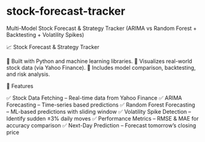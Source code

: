 # stock-forecast-tracker
Multi-Model Stock Forecast &amp; Strategy Tracker (ARIMA vs Random Forest + Backtesting + Volatility Spikes)

📈 Stock Forecast & Strategy Tracker


🔹 Built with Python and machine learning libraries.
🔹 Visualizes real-world stock data (via Yahoo Finance).
🔹 Includes model comparison, backtesting, and risk analysis.

🚀 Features

✅ Stock Data Fetching – Real-time data from Yahoo Finance
✅ ARIMA Forecasting – Time-series based predictions
✅ Random Forest Forecasting – ML-based predictions with sliding window
✅ Volatility Spike Detection – Identify sudden ±3% daily moves
✅ Performance Metrics – RMSE & MAE for accuracy comparison
✅ Next-Day Prediction – Forecast tomorrow’s closing price


